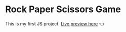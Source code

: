 # Rock Paper Scissors Game
This is my first JS project.
[Live preview here](https://eme-rod.github.io/rockPaperScissors/) :point_left:
